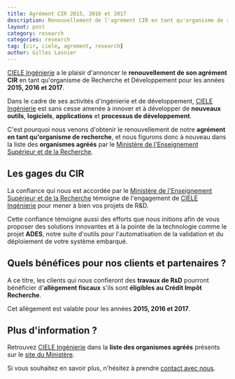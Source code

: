 ```yaml
---
title: Agrément CIR 2015, 2016 et 2017
description: Renouvellement de l'agrément CIR en tant qu'organisme de recherche
layout: post
category: research
categories: research
tag: [cir, ciele, agrement, research]
author: Gilles Lasnier
---
```


<a href="http://www.ciele.fr">CIELE Ingénierie</a> a le plaisir d'annoncer
le **renouvellement de son agrément CIR** en tant qu'organisme de Recherche et
Développement pour les années **2015, 2016 et 2017**<!--more-->.

Dans le cadre de ses activités d'ingénierie et de développement,
<a href="http://www.ciele.fr">CIELE Ingénierie</a> est sans cesse amenée à
innover et à développer de **nouveaux outils**, **logiciels**, **applications**
et **processus de développement**.

C'est pourquoi nous venons d'obtenir le renouvellement de notre **agrément en
tant qu'organisme de recherche**, et nous figurons donc à nouveau dans la liste
des **organismes agréés** par le
<a href="http://www.enseignementsup-recherche.gouv.fr/">Ministère de
l'Enseignement Supérieur et de la Recherche</a>.


Les gages du CIR
----------------

La confiance qui nous est accordée par le
<a href="http://www.enseignementsup-recherche.gouv.fr/">Ministère de
l'Enseignement Supérieur et de la Recherche</a> témoigne de l'engagement de
<a href="http://www.ciele.fr">CIELE Ingénierie</a>
pour mener à bien vos projets de R&D.

Cette confiance témoigne aussi des efforts que nous initions afin de
vous proposer des solutions innovantes et à la pointe de la technologie comme
le projet **ADES**, notre suite d'outils pour l'automatisation de
la validation et du déploiement de votre système embarqué.


Quels bénéfices pour nos clients et partenaires ?
-------------------------------------------------

A ce titre, les clients qui nous confieront des **travaux de
R<small>&amp;</small>D** pourront bénéficier d'**allègement fiscaux** s'ils
sont **éligibles au Crédit Impôt Recherche**.

Cet allègement est valable pour les années **2015, 2016 et 2017**.


Plus d'information ?
--------------------

Retrouvez <a href="http://www.ciele.fr">CIELE Ingénierie</a> dans la **liste
des organismes agréés** présents sur le
<a href="http://cache.media.enseignementsup-recherche.gouv.fr/file/CIR/89/3/organismes_agrees_par_pays_et_SA_juin_2014_339893.pdf">site du Ministère</a>.

Si vous souhaitez en savoir plus, n'hésitez à prendre <a href="http://www.ciele.fr/SOLUTIONS-SYSTEMES-EMBARQUES-Contact.html">contact avec nous</a>.